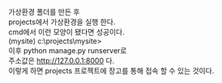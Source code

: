 가상환경 폴더를 만든 후  
projects에서 가상환경을 실행 한다.  
cmd에서 이런 모양이 됐다면 성공이다.  
(mysite) c:\projects\mysite>   
이후 python manage.py runserver로   
주소값은 http://127.0.0.1:8000 다.   
이렇게 하면 projects 프로젝트에 장고를 통해 접속 할 수 있는 것이다.  
